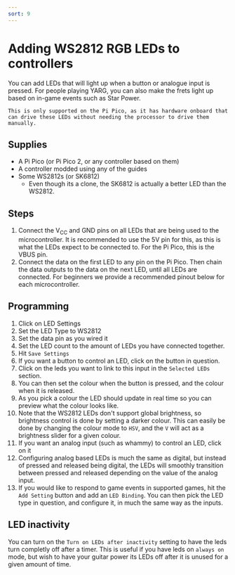 ```yaml
---
sort: 9
---
```


# Adding WS2812 RGB LEDs to controllers

You can add LEDs that will light up when a button or analogue input is pressed. For people playing YARG, you can also make the frets light up based on in-game events such as Star Power.

```danger
This is only supported on the Pi Pico, as it has hardware onboard that can drive these LEDs without needing the processor to drive them manually.
```

## Supplies

- A Pi Pico (or Pi Pico 2, or any controller based on them)
- A controller modded using any of the guides
- Some WS2812s (or SK6812)
  - Even though its a clone, the SK6812 is actually a better LED than the WS2812.

## Steps

1. Connect the V<sub>CC</sub> and GND pins on all LEDs that are being used to the microcontroller. It is recommended to use the 5V pin for this, as this is what the LEDs expect to be connected to. For the Pi Pico, this is the VBUS pin.
2. Connect the data on the first LED to any pin on the Pi Pico. Then chain the data outputs to the data on the next LED, until all LEDs are connected.
   For beginners we provide a recommended pinout below for each microcontroller.

## Programming

1. Click on LED Settings
2. Set the LED Type to WS2812
3. Set the data pin as you wired it
4. Set the LED count to the amount of LEDs you have connected together.
5. Hit `Save Settings`
6. If you want a button to control an LED, click on the button in question.
7. Click on the leds you want to link to this input in the `Selected LEDs` section.
8. You can then set the colour when the button is pressed, and the colour when it is released.
9. As you pick a colour the LED should update in real time so you can preview what the colour looks like.
10. Note that the WS2812 LEDs don't support global brightness, so brightness control is done by setting a darker colour. This can easily be done by changing the colour mode to `HSV`, and the `V` will act as a brightness slider for a given colour.
11. If you want an analog input (such as whammy) to control an LED, click on it
12. Configuring analog based LEDs is much the same as digital, but instead of pressed and released being digital, the LEDs will smoothly transition between pressed and released depending on the value of the analog input.
13. If you would like to respond to game events in supported games, hit the `Add Setting` button and add an `LED Binding`. You can then pick the LED type in question, and configure it, in much the same way as the inputs.

## LED inactivity

You can turn on the `Turn on LEDs after inactivity` setting to have the leds turn completly off after a timer. This is useful if you have leds on `always on` mode, but wish to have your guitar power its LEDs off after it is unused for a given amount of time.

